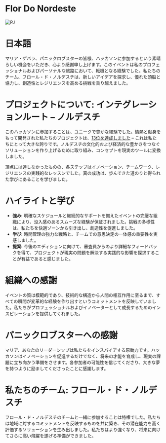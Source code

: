 # Flor Do Nordeste

![PJ](https://github.com/user-attachments/assets/c10c938c-47fa-42f1-8860-4c7f5b48cbcb)

# 日本語

マリア・ゲバラ、パニックロブスターの皆様、ハッカソンに参加するという素晴らしい機会をいただき、心より感謝申し上げます。このイベントは私のプロフェッショナルおよびパーソナルな旅路において、転機となる経験でした。私たちのチーム、フロール・ド・ノルデスチは、新しいアイデアを探求し、優れた頭脳と協力し、創造性とレジリエンスを高める挑戦を乗り越えました。

# プロジェクトについて: インテグレーションルート – ノルデスチ

このハッカソンに参加することは、ユニークで豊かな経験でした。情熱と献身をもって開発された私たちのプロジェクトは、[13位を達成しました](https://repositorio.enap.gov.br/jspui/bitstream/1/8037/6/Resultado%20Final%20Impulso%20Regional%20Hackathon%20Comunicado_25.pdf) – これは私たちにとって大きな誇りです。ノルデスチの文化的および経済的な豊かさをつなぐソリューションを作り上げるために取り組み、コンセプトを現実のツールに変換しました。

頂点には達しなかったものの、各ステップはイノベーション、チームワーク、レジリエンスの実践的なレッスンでした。真の成功は、歩んできた道のりと得られた学びにあることを学びました。

# ハイライトと学び

- **強み:** 明確なスケジュールと継続的なサポートを備えたイベントの完璧な組織により、没入感のあるスムーズな経験が保証されました。挑戦の多様性は、私たちを快適ゾーンから引き出し、創造性を促進しました。
- **学び:** 時間管理の強力な戦略と、チームでの意思決定の一体感の重要性を実感しました。
- **提案:** 今後のエディションに向けて、審査員からのより詳細なフィードバックを得て、プロジェクトが現実の問題を解決する実践的な影響を探求することが有益であると感じました。

# 組織への感謝

イベントの質は模範的であり、技術的な構造から人間の相互作用に至るまで、すべての瞬間が変革的な経験を作り出すというコミットメントを反映していました。私たちがプロフェッショナルおよびイノベーターとして成長するためのインスピレーションを提供してくれました。

# パニックロブスターへの感謝

マリア、あなたのリーダーシップは私たちをインスパイアする原動力です。ハッカソンはイノベーションを促進するだけでなく、将来の才能を育成し、現実の課題に立ち向かう準備をさせます。各参加者の可能性を信じてくださり、大きな夢を持つように励ましてくださったことに感謝します。

# 私たちのチーム: フロール・ド・ノルデスチ

フロール・ド・ノルデスチのチームと一緒に参加することは特権でした。私たちは地域に対するコミットメントを反映するものを共に築き、その潜在能力を高く評価するソリューションを生み出しました。私たちはより強くなり、将来に向けてさらに高い飛躍を遂げる準備ができました。

